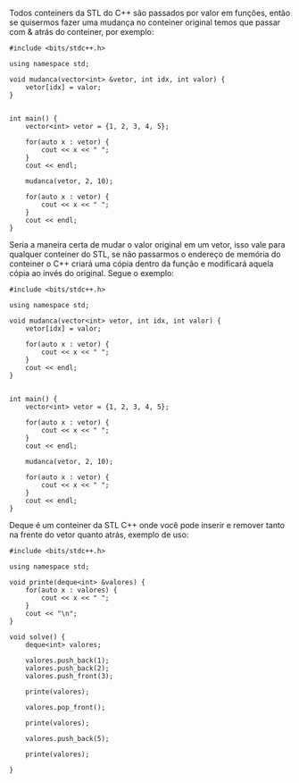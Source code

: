 Todos conteiners da STL do C++ são passados por valor em funções, então se quisermos fazer uma mudança no conteiner original temos que passar com & atrás do conteiner, por exemplo:

	#include <bits/stdc++.h>

	using namespace std;
	
	void mudanca(vector<int> &vetor, int idx, int valor) {
		vetor[idx] = valor;
	}
	
	
	int main() {
		vector<int> vetor = {1, 2, 3, 4, 5};
	
		for(auto x : vetor) {
			cout << x << " ";
		}
		cout << endl;
	
		mudanca(vetor, 2, 10);
	
		for(auto x : vetor) {
			cout << x << " ";
		}
		cout << endl;
	}

Seria a maneira certa de mudar o valor original em um vetor, isso vale para qualquer conteiner do STL, se não passarmos o endereço de memória do conteiner o C++ criará uma cópia dentro da função e modificará aquela cópia ao invés do original. Segue o exemplo: 

	#include <bits/stdc++.h>

	using namespace std;
	
	void mudanca(vector<int> vetor, int idx, int valor) {
		vetor[idx] = valor;
	
		for(auto x : vetor) {
			cout << x << " ";
		}
		cout << endl;
	}
	
	
	int main() {
		vector<int> vetor = {1, 2, 3, 4, 5};
	
		for(auto x : vetor) {
			cout << x << " ";
		}
		cout << endl;
	
		mudanca(vetor, 2, 10);
	
		for(auto x : vetor) {
			cout << x << " ";
		}
		cout << endl;
	}

Deque é um conteiner da STL C++ onde você pode inserir e remover tanto na frente do vetor quanto atrás, exemplo de uso:

	#include <bits/stdc++.h>
	
	using namespace std;
	
	void printe(deque<int> &valores) {
		for(auto x : valores) {
			cout << x << " ";
		}	
		cout << "\n";
	}
	
	void solve() {
		deque<int> valores;
	
		valores.push_back(1);
		valores.push_back(2);
		valores.push_front(3);
	
		printe(valores);
	
		valores.pop_front();
	
		printe(valores);
	
		valores.push_back(5);
	
		printe(valores);
	
	}